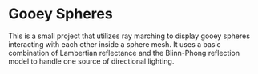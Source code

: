 # Gooey Spheres
This is a small project that utilizes ray marching to display gooey spheres interacting with each other inside a sphere mesh. It uses a basic combination of Lambertian reflectance and the Blinn-Phong reflection model to handle one source of directional lighting.
